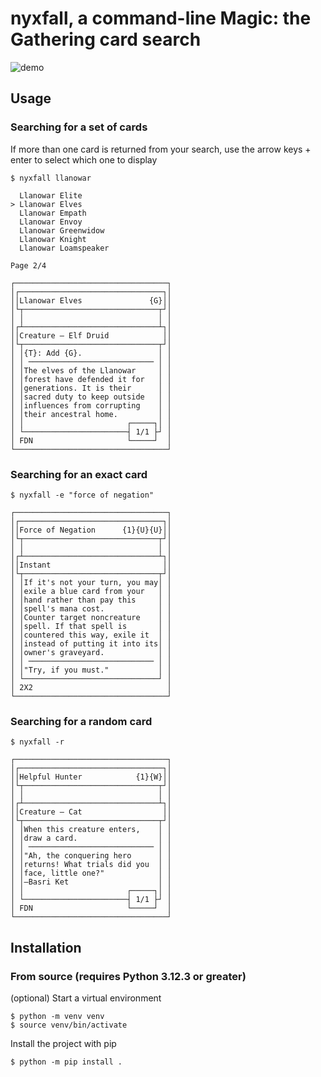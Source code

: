 # nyxfall, a command-line Magic: the Gathering card search
![demo](https://github.com/user-attachments/assets/2bc7256a-cf40-47d5-b980-a3a5aabe01ae)

## Usage
### Searching for a set of cards
If more than one card is returned from your search, use the arrow keys + enter to select which one to display
```console
$ nyxfall llanowar

  Llanowar Elite
> Llanowar Elves
  Llanowar Empath
  Llanowar Envoy
  Llanowar Greenwidow
  Llanowar Knight
  Llanowar Loamspeaker

Page 2/4

┌──────────────────────────────────┐
│┌────────────────────────────────┐│
││Llanowar Elves               {G}││
│└┬──────────────────────────────┬┘│
│ │                              │ │
│┌┴──────────────────────────────┴┐│
││Creature — Elf Druid            ││
│└┬──────────────────────────────┬┘│
│ │{T}: Add {G}.                 │ │
│ │ ──────────────────────────── │ │
│ │The elves of the Llanowar     │ │
│ │forest have defended it for   │ │
│ │generations. It is their      │ │
│ │sacred duty to keep outside   │ │
│ │influences from corrupting    │ │
│ │their ancestral home.         │ │
│ │                       ┌─────┐│ │
│ └───────────────────────┤ 1/1 ├┘ │
│ FDN                     └─────┘  │
└──────────────────────────────────┘
```

### Searching for an exact card
```console
$ nyxfall -e "force of negation"

┌──────────────────────────────────┐
│┌────────────────────────────────┐│
││Force of Negation      {1}{U}{U}││
│└┬──────────────────────────────┬┘│
│ │                              │ │
│┌┴──────────────────────────────┴┐│
││Instant                         ││
│└┬──────────────────────────────┬┘│
│ │If it's not your turn, you may│ │
│ │exile a blue card from your   │ │
│ │hand rather than pay this     │ │
│ │spell's mana cost.            │ │
│ │Counter target noncreature    │ │
│ │spell. If that spell is       │ │
│ │countered this way, exile it  │ │
│ │instead of putting it into its│ │
│ │owner's graveyard.            │ │
│ │ ──────────────────────────── │ │
│ │"Try, if you must."           │ │
│ └──────────────────────────────┘ │
│ 2X2                              │
└──────────────────────────────────┘
```

### Searching for a random card
```console
$ nyxfall -r

┌──────────────────────────────────┐
│┌────────────────────────────────┐│
││Helpful Hunter            {1}{W}││
│└┬──────────────────────────────┬┘│
│ │                              │ │
│┌┴──────────────────────────────┴┐│
││Creature — Cat                  ││
│└┬──────────────────────────────┬┘│
│ │When this creature enters,    │ │
│ │draw a card.                  │ │
│ │ ──────────────────────────── │ │
│ │"Ah, the conquering hero      │ │
│ │returns! What trials did you  │ │
│ │face, little one?"            │ │
│ │—Basri Ket                    │ │
│ │                       ┌─────┐│ │
│ └───────────────────────┤ 1/1 ├┘ │
│ FDN                     └─────┘  │
└──────────────────────────────────┘
```

## Installation

### From source (requires Python 3.12.3 or greater)

(optional) Start a virtual environment

```console
$ python -m venv venv
$ source venv/bin/activate
```

Install the project with pip
```console
$ python -m pip install .
```
